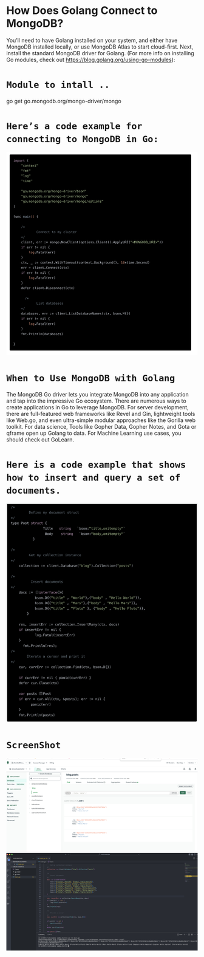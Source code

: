 # How Does Golang Connect to MongoDB?
You’ll need to have Golang installed on your system, and either have MongoDB installed locally, or use MongoDB Atlas to start cloud-first.
 Next, install the standard MongoDB driver for Golang. (For more info on installing Go modules, check out https://blog.golang.org/using-go-modules):

# `Module to intall ..`

go get go.mongodb.org/mongo-driver/mongo


# `Here’s a code example for connecting to MongoDB in Go:`

<img src="0.png">

# `When to Use MongoDB with Golang`

The MongoDB Go driver lets you integrate MongoDB into any application and tap into the impressive Go ecosystem.
There are numerous ways to create applications in Go to leverage MongoDB.
For server development, there are full-featured web frameworks like Revel and Gin, lightweight tools like Web.go, and even ultra-simple modular approaches like the Gorilla web toolkit.
For data science, Tools like Gopher Data, Gopher Notes, and Gota or qframe open up Golang to data.
For Machine Learning use cases, you should check out GoLearn.
# `Here is a code example that shows how to insert and query a set of documents.`

<img src="00.png">


# `ScreenShot`


<img src="1.png">
<img src="2.png">

